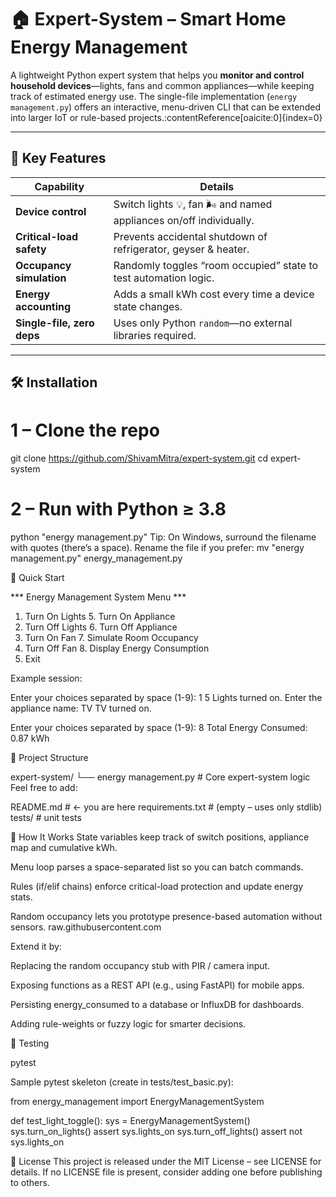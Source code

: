 # 🏠 Expert-System – Smart Home Energy Management

A lightweight Python expert system that helps you **monitor and control household devices**—lights, fans and common appliances—while keeping track of estimated energy use. The single-file implementation (`energy management.py`) offers an interactive, menu-driven CLI that can be extended into larger IoT or rule-based projects.:contentReference[oaicite:0]{index=0}

---

## 🎯 Key Features

| Capability | Details |
|------------|---------|
| **Device control** | Switch lights 💡, fan 🌬️ and named appliances on/off individually. |
| **Critical-load safety** | Prevents accidental shutdown of refrigerator, geyser & heater. |
| **Occupancy simulation** | Randomly toggles “room occupied” state to test automation logic. |
| **Energy accounting** | Adds a small kWh cost every time a device state changes. |
| **Single-file, zero deps** | Uses only Python `random`—no external libraries required. |

---

## 🛠️ Installation


# 1 – Clone the repo
git clone https://github.com/ShivamMitra/expert-system.git
cd expert-system

# 2 – Run with Python ≥ 3.8
python "energy management.py"
Tip: On Windows, surround the filename with quotes (there’s a space).
Rename the file if you prefer: mv "energy management.py" energy_management.py

🚀 Quick Start

*** Energy Management System Menu ***
1. Turn On Lights     5. Turn On Appliance
2. Turn Off Lights    6. Turn Off Appliance
3. Turn On Fan        7. Simulate Room Occupancy
4. Turn Off Fan       8. Display Energy Consumption
9. Exit

Example session:

Enter your choices separated by space (1-9): 1 5
Lights turned on.
Enter the appliance name: TV
TV turned on.

Enter your choices separated by space (1-9): 8
Total Energy Consumed: 0.87 kWh

📂 Project Structure

expert-system/
└── energy management.py   # Core expert-system logic
Feel free to add:


README.md        # ← you are here
requirements.txt # (empty – uses only stdlib)
tests/           # unit tests

🧩 How It Works
State variables keep track of switch positions, appliance map and cumulative kWh.

Menu loop parses a space-separated list so you can batch commands.

Rules (if/elif chains) enforce critical-load protection and update energy stats.

Random occupancy lets you prototype presence-based automation without sensors.
raw.githubusercontent.com

Extend it by:

Replacing the random occupancy stub with PIR / camera input.

Exposing functions as a REST API (e.g., using FastAPI) for mobile apps.

Persisting energy_consumed to a database or InfluxDB for dashboards.

Adding rule-weights or fuzzy logic for smarter decisions.

🧪 Testing

pytest

Sample pytest skeleton (create in tests/test_basic.py):


from energy_management import EnergyManagementSystem

def test_light_toggle():
    sys = EnergyManagementSystem()
    sys.turn_on_lights()
    assert sys.lights_on
    sys.turn_off_lights()
    assert not sys.lights_on


📜 License
This project is released under the MIT License – see LICENSE for details.
If no LICENSE file is present, consider adding one before publishing to others.
